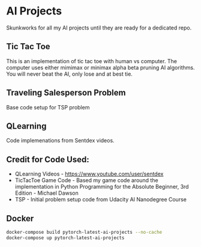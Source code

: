 # AI Projects

Skunkworks for all my AI projects until they are ready for a dedicated repo.

## Tic Tac Toe
This is an implementation of tic tac toe with human vs computer. The computer uses either mimimax or minimax alpha beta pruning AI algorithms. 
You will never beat the AI, only lose and at best tie.

## Traveling Salesperson Problem
Base code setup for TSP problem

## QLearning
Code implemenations from Sentdex videos.

## Credit for Code Used:
* QLearning Videos - https://www.youtube.com/user/sentdex
* TicTacToe Game Code - Based my game code around the implementation in Python Programming for the Absolute Beginner, 3rd Edition - Michael Dawson
* TSP - Initial problem setup code from Udacity AI Nanodegree Course


## Docker
```bash
docker-compose build pytorch-latest-ai-projects --no-cache
docker-compose up pytorch-latest-ai-projects
```